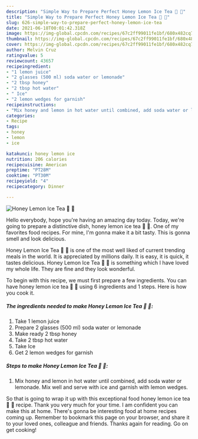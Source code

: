 ```yaml
---
description: "Simple Way to Prepare Perfect Honey Lemon Ice Tea 🍋 🍯"
title: "Simple Way to Prepare Perfect Honey Lemon Ice Tea 🍋 🍯"
slug: 626-simple-way-to-prepare-perfect-honey-lemon-ice-tea
date: 2021-06-18T00:01:42.318Z
image: https://img-global.cpcdn.com/recipes/67c2ff99011fe1bf/680x482cq70/honey-lemon-ice-tea-recipe-main-photo.jpg
thumbnail: https://img-global.cpcdn.com/recipes/67c2ff99011fe1bf/680x482cq70/honey-lemon-ice-tea-recipe-main-photo.jpg
cover: https://img-global.cpcdn.com/recipes/67c2ff99011fe1bf/680x482cq70/honey-lemon-ice-tea-recipe-main-photo.jpg
author: Melvin Cruz
ratingvalue: 5
reviewcount: 43657
recipeingredient:
- "1 lemon juice"
- "2 glasses (500 ml) soda water or lemonade"
- "2 tbsp honey"
- "2 tbsp hot water"
- " Ice"
- "2 lemon wedges for garnish"
recipeinstructions:
- "Mix honey and lemon in hot water until combined, add soda water or lemonade. Mix well and serve with ice and garnish with lemon wedges."
categories:
- Recipe
tags:
- honey
- lemon
- ice

katakunci: honey lemon ice 
nutrition: 206 calories
recipecuisine: American
preptime: "PT28M"
cooktime: "PT30M"
recipeyield: "4"
recipecategory: Dinner

---
```



![Honey Lemon Ice Tea 🍋 🍯](https://img-global.cpcdn.com/recipes/67c2ff99011fe1bf/680x482cq70/honey-lemon-ice-tea-recipe-main-photo.jpg)

Hello everybody, hope you're having an amazing day today. Today, we're going to prepare a distinctive dish, honey lemon ice tea 🍋 🍯. One of my favorites food recipes. For mine, I'm gonna make it a bit tasty. This is gonna smell and look delicious.



Honey Lemon Ice Tea 🍋 🍯 is one of the most well liked of current trending meals in the world. It is appreciated by millions daily. It is easy, it is quick, it tastes delicious. Honey Lemon Ice Tea 🍋 🍯 is something which I have loved my whole life. They are fine and they look wonderful.


To begin with this recipe, we must first prepare a few ingredients. You can have honey lemon ice tea 🍋 🍯 using 6 ingredients and 1 steps. Here is how you cook it.

<!--inarticleads1-->

##### The ingredients needed to make Honey Lemon Ice Tea 🍋 🍯:

1. Take 1 lemon juice
1. Prepare 2 glasses (500 ml) soda water or lemonade
1. Make ready 2 tbsp honey
1. Take 2 tbsp hot water
1. Take  Ice
1. Get 2 lemon wedges for garnish




<!--inarticleads2-->

##### Steps to make Honey Lemon Ice Tea 🍋 🍯:

1. Mix honey and lemon in hot water until combined, add soda water or lemonade. Mix well and serve with ice and garnish with lemon wedges.




So that is going to wrap it up with this exceptional food honey lemon ice tea 🍋 🍯 recipe. Thank you very much for your time. I am confident you can make this at home. There's gonna be interesting food at home recipes coming up. Remember to bookmark this page on your browser, and share it to your loved ones, colleague and friends. Thanks again for reading. Go on get cooking!
